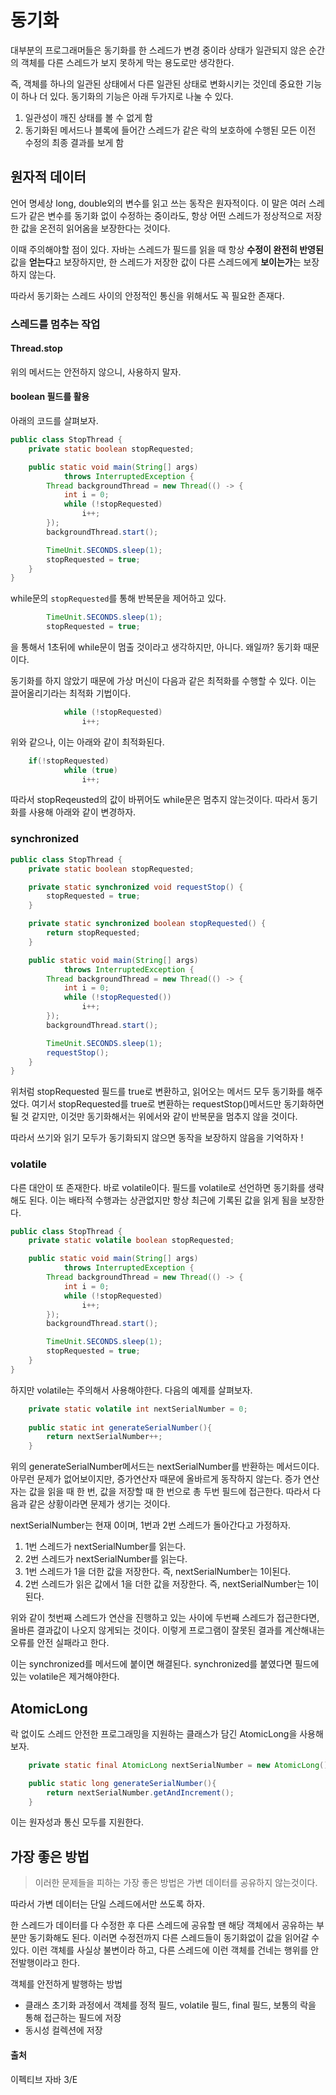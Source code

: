 # 동기화
대부분의 프로그래머들은 동기화를 한 스레드가 변경 중이라 상태가 일관되지 않은 순간의 객체를 다른 스레드가 보지 못하게 막는 용도로만 생각한다. 

즉, 객체를 하나의 일관된 상태에서 다른 일관된 상태로 변화시키는 것인데 중요한 기능이 하나 더 있다. 동기화의 기능은 아래 두가지로 나눌 수 있다. 

1. 일관성이 깨진 상태를 볼 수 없게 함
2. 동기화된 메서드나 블록에 들어간 스레드가 같은 락의 보호하에 수행된 모든 이전 수정의 최종 결과를 보게 함

## 원자적 데이터

언어 명세상 long, double외의 변수를 읽고 쓰는 동작은 원자적이다. 이 말은 여러 스레드가 같은 변수를 동기화 없이 수정하는 중이라도, 항상 어떤 스레드가 정상적으로 저장한 값을 온전히 읽어옴을 보장한다는 것이다. 

이때 주의해야할 점이 있다. 자바는 스레드가 필드를 읽을 때 항상 **수정이 완전히 반영된** 값을 **얻는다**고 보장하지만, 한 스레드가 저장한 값이 다른 스레드에게 **보이는가**는 보장하지 않는다. 

따라서 동기화는 스레드 사이의 안정적인 통신을 위해서도 꼭 필요한 존재다. 

### 스레드를 멈추는 작업

#### Thread.stop

위의 메서드는 안전하지 않으니, 사용하지 말자. 

#### boolean 필드를 활용

아래의 코드를 살펴보자. 
```java
public class StopThread {
    private static boolean stopRequested;

    public static void main(String[] args)
            throws InterruptedException {
        Thread backgroundThread = new Thread(() -> {
            int i = 0;
            while (!stopRequested)
                i++;
        });
        backgroundThread.start();

        TimeUnit.SECONDS.sleep(1);
        stopRequested = true;
    }
}
```
while문의 `stopRequested`를 통해 반복문을 제어하고 있다. 

```java
        TimeUnit.SECONDS.sleep(1);
        stopRequested = true;
```
을 통해서 1초뒤에 while문이 멈출 것이라고 생각하지만, 아니다. 왜일까? 동기화 때문이다. 

동기화를 하지 않았기 때문에 가상 머신이 다음과 같은 최적화를 수행할 수 있다. 이는 끌어올리기라는 최적화 기법이다. 

```java
            while (!stopRequested)
                i++;
```
위와 같으나, 이는 아래와 같이 최적화된다. 
```java
	if(!stopRequested)
            while (true)
                i++;
```
따라서 stopReqeusted의 값이 바뀌어도 while문은 멈추지 않는것이다. 따라서 동기화를 사용해 아래와 같이 변경하자. 

### synchronized

```java
public class StopThread {
    private static boolean stopRequested;

    private static synchronized void requestStop() {
        stopRequested = true;
    }

    private static synchronized boolean stopRequested() {
        return stopRequested;
    }

    public static void main(String[] args)
            throws InterruptedException {
        Thread backgroundThread = new Thread(() -> {
            int i = 0;
            while (!stopRequested())
                i++;
        });
        backgroundThread.start();

        TimeUnit.SECONDS.sleep(1);
        requestStop();
    }
}  
```
위처럼 stopRequested 필드를 true로 변환하고, 읽어오는 메서드 모두 동기화를 해주었다. 여기서 stopRequested를 true로 변환하는 requestStop()메서드만 동기화하면 될 것 같지만, 이것만 동기화해서는 위에서와 같이 반복문을 멈추지 않을 것이다. 

따라서 쓰기와 읽기 모두가 동기화되지 않으면 동작을 보장하지 않음을 기억하자 !

### volatile
다른 대안이 또 존재한다. 바로 volatile이다. 필드를 volatile로 선언하면 동기화를 생략해도 된다. 이는 배타적 수행과는 상관없지만 항상 최근에 기록된 값을 읽게 됨을 보장한다. 
```java
public class StopThread {
    private static volatile boolean stopRequested;

    public static void main(String[] args)
            throws InterruptedException {
        Thread backgroundThread = new Thread(() -> {
            int i = 0;
            while (!stopRequested)
                i++;
        });
        backgroundThread.start();

        TimeUnit.SECONDS.sleep(1);
        stopRequested = true;
    }
}
```

하지만 volatile는 주의해서 사용해야한다. 다음의 예제를 살펴보자. 

```java
    private static volatile int nextSerialNumber = 0;
    
    public static int generateSerialNumber(){
        return nextSerialNumber++;
    }
```
위의 generateSerialNumber메서드는 nextSerialNumber를 반환하는 메서드이다. 아무런 문제가 없어보이지만, 증가연산자 때문에 올바르게 동작하지 않는다. 증가 연산자는 값을 읽을 때 한 번, 값을 저장할 때 한 번으로 총 두번 필드에 접근한다. 따라서 다음과 같은 상황이라면 문제가 생기는 것이다. 

nextSerialNumber는 현재 0이며, 1번과 2번 스레드가 돌아간다고 가정하자. 

1. 1번 스레드가 nextSerialNumber를 읽는다. 
2. 2번 스레드가 nextSerialNumber를 읽는다. 
3. 1번 스레드가 1을 더한 값을 저장한다. 즉, nextSerialNumber는 1이된다. 
4. 2번 스레드가 읽은 값에서 1을 더한 값을 저장한다. 즉, nextSerialNumber는 1이된다. 

위와 같이 첫번째 스레드가 연산을 진행하고 있는 사이에 두번째 스레드가 접근한다면, 올바른 결과값이 나오지 않게되는 것이다. 이렇게 프로그램이 잘못된 결과를 계산해내는 오류를 안전 실패라고 한다. 

이는 synchronized를 메서드에 붙이면 해결된다. synchronized를 붙였다면 필드에 있는 volatile은 제거해야한다. 

## AtomicLong

락 없이도 스레드 안전한 프로그래밍을 지원하는 클래스가 담긴 AtomicLong을 사용해보자. 

```java
    private static final AtomicLong nextSerialNumber = new AtomicLong();

    public static long generateSerialNumber(){
        return nextSerialNumber.getAndIncrement();
    }
```
이는 원자성과 통신 모두를 지원한다. 

## 가장 좋은 방법
> 이러한 문제들을 피하는 가장 좋은 방법은 가변 데이터를 공유하지 않는것이다. 

따라서 가변 데이터는 단일 스레드에서만 쓰도록 하자. 


한 스레드가 데이터를 다 수정한 후 다른 스레드에 공유할 땐 해당 객체에서 공유하는 부분만 동기화해도 된다. 이러면 수정전까지 다른 스레드들이 동기화없이 값을 읽어갈 수 있다. 이런 객체를 사실상 불변이라 하고, 다른 스레드에 이런 객체를 건네는 행위를 안전발행이라고 한다. 

객체를 안전하게 발행하는 방법
- 클래스 초기화 과정에서 객체를 정적 필드, volatile 필드, final 필드, 보통의 락을 통해 접근하는 필드에 저장
- 동시성 컬렉션에 저장

#### 출처

이펙티브 자바 3/E
